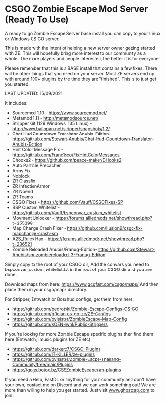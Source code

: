 # CSGO Zombie Escape Mod Server (Ready To Use)
A ready to go Zombie Escape Server base install you can copy to your Linux or Windows CS GO server.

This is made with the intent of helping a new server owner getting started with ZE. This will hopefully bring more interest to our community as a whole. The more players and people interested, the better it is for everyone!

Please remember that this is a BASE install that contains a few fixes. There will be other things that you need on your server. Most ZE servers end up with around 100+ plugins by the time they are "finished". This is to just get you started.

LAST UPDATED: 15/09/2021

It includes:
* Sourcemod 1.10 - https://www.sourcemod.net/
* Metamod 1.11 - http://metamodsource.net/
* Stripper Git (129 Windows, 135 Linux) - http://www.bailopan.net/stripper/snapshots/1.2/
* Chat Hud Countdown Translator Anubis-Edition - https://github.com/Stewart-Anubis/Chat-Hud-Countdown-Translator-Anubis-Edition
* Hint Color Message Fix - https://github.com/Franc1sco/FixHintColorMessages
* Dhooks2 - https://github.com/peace-maker/DHooks2
* Auto Particle Precacher
* Arms Fix 
* Noblock
* ZR Classfix 
* ZR InfectionArmor
* ZR Noend
* ZR Teams
* CSGO Fixes - https://github.com/Vauff/CSGOFixes-SP
* BSP Custom Whitelist - https://github.com/Vauff/bspconvar_custom_whitelist
* Movment Unlocker - https://forums.alliedmods.net/showthread.php?t=255298
* Map Change Crash Fixer - https://github.com/Ilusion9/csgo-fix-mapchange-crash-sm
* A2S_Rules Hax - https://forums.alliedmods.net/showthread.php?t=236521
* Zombie Reloaded Anubis/Franug-Edition- https://github.com/Stewart-Anubis/sm-zombiereloaded-3-Franug-Edition

Simply copy to the root of your CSGO dir, Add the convars you need to bspconvar_custom_whitelist.txt in the root of your CSGO dir and you are done.

Download maps from here: https://www.gcgfast.com/csgo/maps/
And then place them in your csgo/maps directory.

For Stripper, Entwatch or Bosshud configs, get them from here: 
* https://github.com/pedrotski/Zombie-Escape-Configs-CS-GO
* https://github.com/gflclan-cs-go-ze/ZE-Configs
* https://github.com/oylsister/ZombieEscape-Map-Config
* https://github.com/kOEN-iwnl/Public-Strippers

If you're looking for more Zombie Escape specific plugins then find them here (Entwatch, !music plugins for ZE etc)
* https://github.com/darkerz7/CSGO-Plugins
* https://github.com/IT-KiLLER/ze-plugins
* https://github.com/oylsister/Zombie-Escpe-Thailand-Community/tree/main/Plugins
* https://gogs.botox.bz/CSSZombieEscape/sm-plugins

If you need a Help, FastDL or anything for your community and don't have your own, contact me on Discord and we can work something out! We are more than willing to help you get started. Just visit www.ghostcap.com to join.
